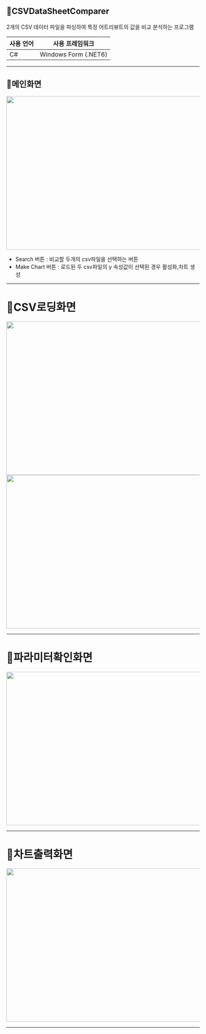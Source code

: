 ## 📒CSVDataSheetComparer
2개의 CSV 데이터 파일을 파싱하여 특정 어트리뷰트의 값을 비교 분석하는 프로그램

|사용 언어| 사용 프레임워크 |
|--------|-----|
|C#| Windows Form (.NET6) |

--------------------------
## 📒메인화면
<img src="https://user-images.githubusercontent.com/75249093/209571341-d59d9dd2-7f61-4e06-a4e3-dbc12b11157f.png" width="600" height="400"/>

 * Search 버튼 : 비교할 두개의 csv파일을 선택하는 버튼
 * Make Chart 버튼 : 로드된 두 csv파일의 y 속성값이 선택된 경우 활성화,차트 생성
 
--------------------------
# 📒CSV로딩화면
<img src="https://user-images.githubusercontent.com/75249093/210582093-e29fa59e-b98f-4efb-a1c9-5de734144714.png" width="800" height="400"/>

<img src="https://user-images.githubusercontent.com/75249093/211336367-bc4131f3-13cf-42dc-9fdc-00e58bd899dd.png" width="600" height="400"/>



--------------------------
# 📒파라미터확인화면
<img src="https://user-images.githubusercontent.com/75249093/211336785-c789a83b-2c88-446d-953d-817f3c0b0f8c.png" width="600" height="400"/>



--------------------------
# 📒차트출력화면
<img src="https://user-images.githubusercontent.com/75249093/211337352-c2ab785b-4a97-4428-9b68-52131fc4c091.png" width="600" height="400"/>


--------------------------
